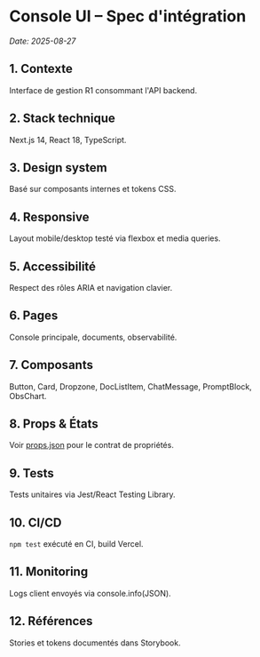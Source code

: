 # Console UI – Spec d'intégration

_Date: 2025-08-27_

## 1. Contexte
Interface de gestion R1 consommant l'API backend.

## 2. Stack technique
Next.js 14, React 18, TypeScript.

## 3. Design system
Basé sur composants internes et tokens CSS.

## 4. Responsive
Layout mobile/desktop testé via flexbox et media queries.

## 5. Accessibilité
Respect des rôles ARIA et navigation clavier.

## 6. Pages
Console principale, documents, observabilité.

## 7. Composants
Button, Card, Dropzone, DocListItem, ChatMessage, PromptBlock, ObsChart.

## 8. Props & États
Voir [props.json](docs/props.json) pour le contrat de propriétés.

## 9. Tests
Tests unitaires via Jest/React Testing Library.

## 10. CI/CD
`npm test` exécuté en CI, build Vercel.

## 11. Monitoring
Logs client envoyés via console.info(JSON).

## 12. Références
Stories et tokens documentés dans Storybook.
